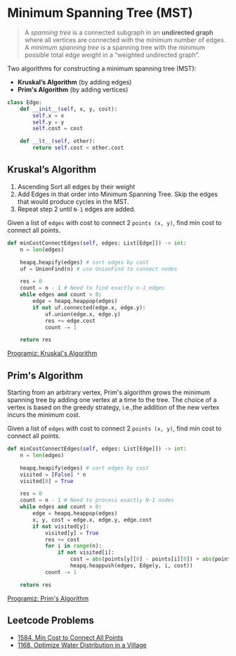 # Minimum Spanning Tree (MST)

> A _spanning tree_ is a connected subgraph in an **undirected graph** where all vertices are connected with the minimum number of edges. A _minimum spanning tree_ is a spanning tree with the minimum possible total edge weight in a “weighted undirected graph”.

Two algorithms for constructing a minimum spanning tree (MST):
- **Kruskal’s Algorithm** (by adding edges)
- **Prim's Algorithm** (by adding vertices)

```py
class Edge:
    def __init__(self, x, y, cost):
        self.x = x
        self.y = y
        self.cost = cost

    def __lt__(self, other):
        return self.cost < other.cost
```

## Kruskal’s Algorithm

1. Ascending Sort all edges by their weight
2. Add Edges in that order into Minimum Spanning Tree. Skip the edges that would produce cycles in the MST.
3. Repeat step 2 until `N-1` edges are added.

Given a list of `edges` with cost to connect 2 `points (x, y)`, find min cost to connect all points.
```py
def minCostConnectEdges(self, edges: List[Edge]]) -> int:
    n = len(edges)

    heapq.heapify(edges) # sort edges by cost
    uf = UnionFind(n) # use UnionFind to connect nodes

    res = 0
    count = n - 1 # Need to find exactly n-1 edges
    while edges and count > 0:
        edge = heapq.heappop(edges)
        if not uf.connected(edge.x, edge.y):
            uf.union(edge.x, edge.y)
            res += edge.cost
            count -= 1

    return res
```

[Programiz: Kruskal's Algorithm](https://www.programiz.com/dsa/kruskal-algorithm)

## Prim's Algorithm

Starting from an arbitrary vertex, Prim's algorithm grows the minimum spanning tree by adding one vertex at a time to the tree. The choice of a vertex is based on the greedy strategy, i.e.,the addition of the new vertex incurs the minimum cost.

Given a list of `edges` with cost to connect 2 `points (x, y)`, find min cost to connect all points.
```py
def minCostConnectEdges(self, edges: List[Edge]]) -> int:
    n = len(edges)

    heapq.heapify(edges) # sort edges by cost
    visited = [False] * n
    visited[0] = True

    res = 0
    count = n - 1 # Need to process exactly N-1 nodes
    while edges and count > 0:
        edge = heapq.heappop(edges)
        x, y, cost = edge.x, edge.y, edge.cost
        if not visited[y]:
            visited[y] = True
            res += cost
            for i in range(n):
                if not visited[i]:
                    cost = abs(points[y][0] - points[i][0]) + abs(points[y][1] - points[i][1])
                    heapq.heappush(edges, Edge(y, i, cost))
            count -= 1

    return res
```

[Programiz: Prim's Algorithm](https://www.programiz.com/dsa/prim-algorithm)

## Leetcode Problems

- [1584. Min Cost to Connect All Points](https://leetcode.com/problems/min-cost-to-connect-all-points/)
- [1168. Optimize Water Distribution in a Village](https://leetcode.com/problems/optimize-water-distribution-in-a-village/)